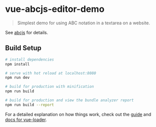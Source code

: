 # vue-abcjs-editor-demo
> Simplest demo for using ABC notation in a textarea on a website.

See [abcjs](https://github.com/paulrosen/abcjs) for details.

## Build Setup

``` bash
# install dependencies
npm install

# serve with hot reload at localhost:8080
npm run dev

# build for production with minification
npm run build

# build for production and view the bundle analyzer report
npm run build --report
```

For a detailed explanation on how things work, check out the [guide](http://vuejs-templates.github.io/webpack/) and [docs for vue-loader](http://vuejs.github.io/vue-loader).
